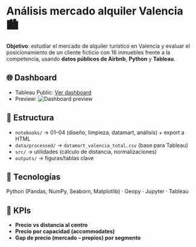 # Análisis mercado alquiler Valencia 🏙️

**Objetivo**: estudiar el mercado de alquiler turístico en Valencia y evaluar el posicionamiento de un cliente ficticio con 16 inmuebles frente a la competencia, usando **datos públicos de Airbnb**, **Python** y **Tableau**.

## 🌐 Dashboard
- Tableau Public: [Ver dashboard](https://public.tableau.com/views/valencia-rentals-dashboard)
- Preview:
  ![Dashboard preview](tableau/dashboard_preview.png)

## 📁 Estructura
- `notebooks/` → 01–04 (diseño, limpieza, datamart, análisis) + export a HTML  
- `data/processed/` → `datamart_valencia_total.csv` (base para Tableau)  
- `src/` → utilidades (cálculo de distancia, normalizaciones)  
- `outputs/` → figuras/tablas clave

## 🔧 Tecnologías
Python (Pandas, NumPy, Seaborn, Matplotlib) · Geopy · Jupyter · Tableau

## 🔑 KPIs
- **Precio vs distancia al centro**
- **Precio por capacidad (accommodates)**
- **Gap de precio (mercado – propios) por segmento**
